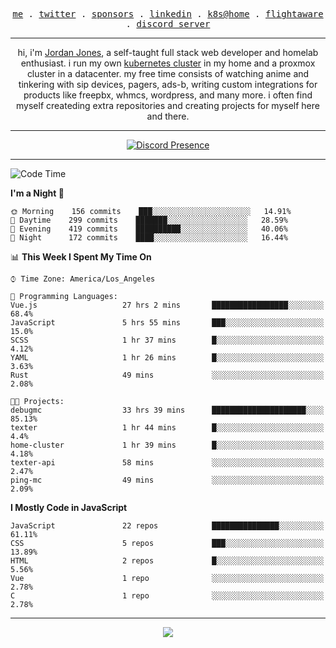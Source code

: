 <p align="center">
  <samp>
    <a href="https://jordanjones.org/">me</a> .
    <a href="https://twitter.com/kashalls">twitter</a> .
    <a href="https://github.com/sponsors/kashalls">sponsors</a> .
    <a href="https://linkedin.com/in/jordpjones">linkedin</a> .
    <a href="https://github.com/kashalls/home-cluster">k8s@home</a> .
    <a href="https://flightaware.com/adsb/stats/user/kashalls">flightaware</a> .
    <a href="https://discord.gg/ctgrp8k">discord server</a>
  </samp>
</p>

---

<p align="center">hi, i'm <a href="https://jordanjones.org/">Jordan Jones</a>, a self-taught full stack web developer and homelab enthusiast. i run my own <a href="https://github.com/kashalls/home-cluster">kubernetes cluster</a> in my home and a proxmox cluster in a datacenter. my free time consists of watching anime and tinkering with sip devices, pagers, ads-b, writing custom integrations for products like freepbx, whmcs, wordpress, and many more. i often find myself createding extra repositories and creating projects for myself here and there. </p>

---
<div align="center">

[![Discord Presence](https://lanyard.cnrad.dev/api/201077739589992448)](https://discord.com/users/201077739589992448)

</div>

---

<!--START_SECTION:waka-->
![Code Time](http://img.shields.io/badge/Code%20Time-1%2C046%20hrs%2013%20mins-blue)

**I'm a Night 🦉** 

```text
🌞 Morning    156 commits    ███░░░░░░░░░░░░░░░░░░░░░░   14.91% 
🌆 Daytime    299 commits    ███████░░░░░░░░░░░░░░░░░░   28.59% 
🌃 Evening    419 commits    ██████████░░░░░░░░░░░░░░░   40.06% 
🌙 Night      172 commits    ████░░░░░░░░░░░░░░░░░░░░░   16.44%

```


📊 **This Week I Spent My Time On** 

```text
⌚︎ Time Zone: America/Los_Angeles

💬 Programming Languages: 
Vue.js                   27 hrs 2 mins       █████████████████░░░░░░░░   68.4% 
JavaScript               5 hrs 55 mins       ███░░░░░░░░░░░░░░░░░░░░░░   15.0% 
SCSS                     1 hr 37 mins        █░░░░░░░░░░░░░░░░░░░░░░░░   4.12% 
YAML                     1 hr 26 mins        █░░░░░░░░░░░░░░░░░░░░░░░░   3.63% 
Rust                     49 mins             ░░░░░░░░░░░░░░░░░░░░░░░░░   2.08%

🐱‍💻 Projects: 
debugmc                  33 hrs 39 mins      █████████████████████░░░░   85.13% 
texter                   1 hr 44 mins        █░░░░░░░░░░░░░░░░░░░░░░░░   4.4% 
home-cluster             1 hr 39 mins        █░░░░░░░░░░░░░░░░░░░░░░░░   4.18% 
texter-api               58 mins             ░░░░░░░░░░░░░░░░░░░░░░░░░   2.47% 
ping-mc                  49 mins             ░░░░░░░░░░░░░░░░░░░░░░░░░   2.09%

```

**I Mostly Code in JavaScript** 

```text
JavaScript               22 repos            ███████████████░░░░░░░░░░   61.11% 
CSS                      5 repos             ███░░░░░░░░░░░░░░░░░░░░░░   13.89% 
HTML                     2 repos             █░░░░░░░░░░░░░░░░░░░░░░░░   5.56% 
Vue                      1 repo              ░░░░░░░░░░░░░░░░░░░░░░░░░   2.78% 
C                        1 repo              ░░░░░░░░░░░░░░░░░░░░░░░░░   2.78%

```



<!--END_SECTION:waka-->

---

<p align="center">
  <a href="https://github.com/sponsors/kashalls">
    <img src='https://cdn.jsdelivr.net/gh/kashalls/kashalls/sponsors/sponsors.svg'/>
  </a>
</p>
